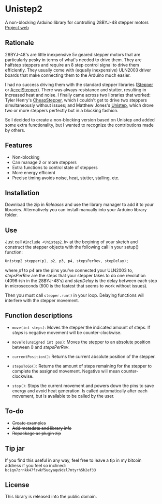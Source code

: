 # Unistep2

A non-blocking Arduino library for controlling 28BYJ-48 stepper motors
[Project web](https://en.reven.org/2018/01/29/unistep2/)

## Rationale
28BYJ-48's are little inexpensive 5v geared stepper motors that are particularly pesky in terms of what's needed to drive them. They are halfstep steppers and require an 8 step control signal to drive them efficiently. They usually come with (equally inexpensive) ULN2003 driver boards that make connecting them to the Arduino much easier.

I had no success driving them with the standard stepper libraries ([Stepper](https://www.arduino.cc/en/Reference/Stepper) or [AccelStepper](http://www.airspayce.com/mikem/arduino/AccelStepper/)). There was always resistance and stutter, resulting in increased heat and noise. I finally came across two libraries that worked: Tyler Henry's [CheapStepper](https://github.com/tyhenry/CheapStepper), which I couldn't get to drive two steppers simultaneously without issues; and Matthew Jones's [Unistep](https://www.crazy-logic.co.uk/projects/computing/arduino-unistep), which drove two or more steppers perfectly but in a blocking fashion.

So I decided to create a non-blocking version based on Unistep and added some extra functionality, but I wanted to recognize the contributions made by others.

## Features
- Non-blocking
- Can manage 2 or more steppers
- Extra functions to control state of steppers
- More energy efficient
- Precise timing avoids noise, heat, stutter, stalling, etc.

## Installation
Download the zip in *Releases* and use the library manager to add it to your libraries. Alternatively you can install manually into your Arduino library folder.

## Use
Just call `#include <Unistep2.h>` at the begining of your sketch and construct the stepper objects with the following call in your setup() function:
```c++
Unistep2 stepper(p1, p2, p3, p4, stepsPerRev, stepDelay);
```
where *p1* to *p4* are the pins you've connected your ULN2003 to, *stepsPerRev* are the steps that your stepper takes to do one revolution (4096-ish in the 28BYJ-48's) and *stepDelay* is the delay between each step in microseconds (900 is the fastest that seems to work without issues).

Then you must call `stepper.run()` in your loop. Delaying functions will interfere with the stepper movement.

## Function descriptions
- `move(int steps)`: Moves the stepper the indicated amount of steps. If *steps* is negative movement will be counter-clockwise.

- `moveTo(unsigned int pos)`: Moves the stepper to an absolute position between 0 and *stepsPerRev*.

- `currentPosition()`: Returns the current absolute position of the stepper.

- `stepsToGo()`: Returns the amount of steps remaining for the stepper to complete the assigned movement. Negative will mean counter-clockwise.

- `stop()`: Stops the current movement and powers down the pins to save energy and avoid heat generation. Is called automatically after each movement, but is available to be called by the user.

## To-do
- ~~Create examples~~
- ~~Add metadata and library info~~
- ~~Repackage as plugin zip~~

## Tip jar
If you find this useful in any way, feel free to leave a tip in my bitcoin address if you feel so inclined:
`bc1qn7zrnkk47fzwkf5uqyaqu9dzl7mtyrh5h2ef33`

## License
This library is released into the public domain.
